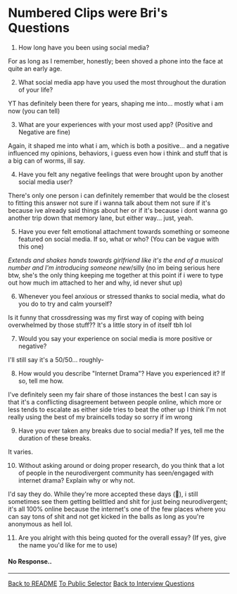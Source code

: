 # Numbered Clips were Bri's Questions

1) How long have you been using social media?

 For as long as I remember, honestly; been shoved a phone into the face at quite an early age.

2) What social media app have you used the most throughout the duration of your life?

 YT has definitely been there for years, shaping me into... mostly what i am now (you can tell)

3) What are your experiences with your most used app? (Positive and Negative are fine)

 Again, it shaped me into what i am, which is both a positive... and a negative influenced my opinions, behaviors, i guess even how i think and stuff that is a big can of worms, ill say.

4) Have you felt any negative feelings that were brought upon by another social media user?

 There's only one person i can definitely remember that would be the closest to fitting this answer not sure if i wanna talk about them
not sure if it's because ive already said things about her or if it's because i dont wanna go another trip down that memory lane, but either way... just, yeah.

5) Have you ever felt emotional attachment towards something or someone featured on social media. If so, what or who? (You can be vague with this one)

 *Extends and shakes hands towards girlfriend like it's the end of a musical number and I'm introducing someone new*/silly
(no im being serious here btw, she's the only thing keeping me together at this point
if i were to type out how much im attached to her and why, id never shut up)

6) Whenever you feel anxious or stressed thanks to social media, what do you do to try and calm yourself?

 Is it funny that crossdressing was my first way of coping with being overwhelmed by those stuff?? It's a little story in of itself tbh lol

7) Would you say your experience on social media is more positive or negative?

 I'll still say it's a 50/50... roughly-

8) How would you describe "Internet Drama"? Have you experienced it? If so, tell me how.

 I've definitely seen my fair share of those instances the best I can say is that it's a conflicting disagreement between people online, which more or less tends to escalate as either side tries to beat the other up I think I'm not really using the best of my braincells today so sorry if im wrong

9) Have you ever taken any breaks due to social media? If yes, tell me the duration of these breaks.

 It varies.

 10) Without asking around or doing proper research, do you think that a lot of people in the neurodivergent community has seen/engaged with internet drama? Explain why or why not.

 I'd say they do. While they're more accepted these days (🎉), i still sometimes see them getting belittled and shit for just being neurodivergent; it's all 100% online because the internet's one of the few places where you can say tons of shit and not get kicked in the balls as long as you're anonymous as hell lol.

11) Are you alright with this being quoted for the overall essay? (If yes, give the name you'd like for me to use)
 #### No Response..

 ---
 [Back to README](../README.md)
 [To Public Selector](../public-named-files/public-interview-selector.md)
 [Back to Interview Questions](../interview-questions.md)

